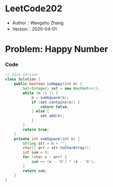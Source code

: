 # LeetCode202

* Author：Wangshu Zhang
* Version：2020-04-01

# Problem: Happy Number

### Code
```Java
// Java Version
class Solution {
    public boolean isHappy(int n) {
        Set<Integer> set = new HashSet<>();
        while (n != 1) {
            n = sumSquare(n);
            if (set.contains(n)) {
                return false;
            } else {
                set.add(n);
            }
        }
        return true;
    }
    private int sumSquare(int n) {
        String str = n + "";
        char[] arr = str.toCharArray();
        int sum = 0;
        for (char x : arr) {
            sum += (x - '0') * (x - '0');
        }
        return sum;
    }
}
```
